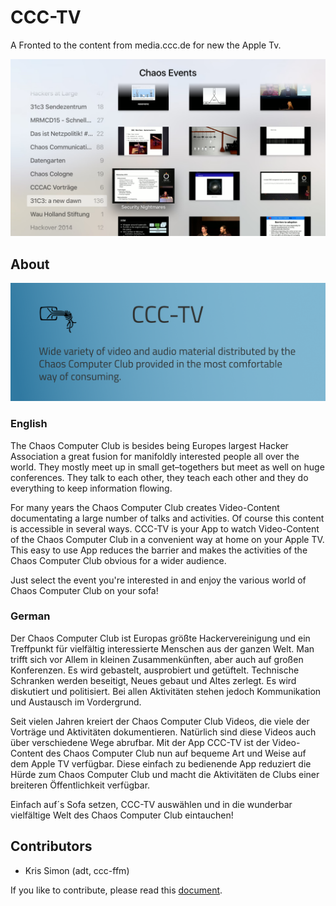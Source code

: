 # CCC-TV #

A Fronted to the content from media.ccc.de for new the Apple Tv.

![Main Screen](./resources/ScreenShot.png)

## About ##
![About the app](./resources/graphics/tsi.png)

### English ###

The Chaos Computer Club is besides being Europes largest Hacker Association a great fusion for manifoldly interested people all over the world.
They mostly meet up in small get–togethers but meet as well on huge conferences. They talk to each other, they teach each other and they do everything to keep information flowing.
 
For many years the Chaos Computer Club creates Video-Content documentating a large number of talks and activities. Of course this content is accessible in several ways.
CCC-TV is your App to watch Video-Content of the Chaos Computer Club in a convenient way at home on your Apple TV.
This easy to use App reduces the barrier and makes the activities of the Chaos Computer Club obvious for a wider audience.
 
Just select the event you're interested in and enjoy the various world of Chaos Computer Club on your sofa!

### German
Der Chaos Computer Club ist Europas größte Hackervereinigung und ein Treffpunkt für vielfältig interessierte Menschen aus der ganzen Welt.
Man trifft sich vor Allem in kleinen Zusammenkünften, aber auch auf großen Konferenzen. Es wird gebastelt, ausprobiert und getüftelt. Technische Schranken werden beseitigt, Neues gebaut und Altes zerlegt.
Es wird diskutiert und politisiert. Bei allen Aktivitäten stehen jedoch Kommunikation und Austausch im Vordergrund.

Seit vielen Jahren kreiert der Chaos Computer Club Videos, die viele der Vorträge und Aktivitäten dokumentieren. Natürlich sind diese Videos auch über verschiedene Wege abrufbar.
Mit der App CCC-TV ist der Video-Content des Chaos Computer Club nun auf bequeme Art und Weise auf dem Apple TV verfügbar.
Diese einfach zu bedienende App reduziert die Hürde zum Chaos Computer Club und macht die Aktivitäten de Clubs einer breiteren Öffentlichkeit verfügbar.
 
Einfach auf´s Sofa setzen, CCC-TV auswählen und in die wunderbar vielfältige Welt des Chaos Computer Club eintauchen!


## Contributors ##

* Kris Simon (adt, ccc-ffm)

If you like to contribute, please read this [document](./resources/contribute.md).
